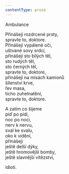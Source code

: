 ```yaml
---
contentType: prose
---
```


Ambulance

Přinášejí rozdrcené prsty,  
spravte to, doktore.  
Přinášejí vypálené oči,  
uštvané sovy srdcí,  
přinášejí sto bílých těl,  
sto rudých těl,  
sto černých těl,  
spravte to, doktore,  
přinášejí na mísách kamionů  
šílenství krve,  
řev masa,  
ticho zuhelnatění,  
spravte to, doktore.

  

A zatím co šijeme  
píď po pídi,  
noc po noci,  
nerv k nervu,  
sval ke svalu,  
oko k vidění,  
přinášejí  
ještě delší dýky,  
ještě hromovější bomby,  
ještě slavnější vítězství,

  

idioti.
